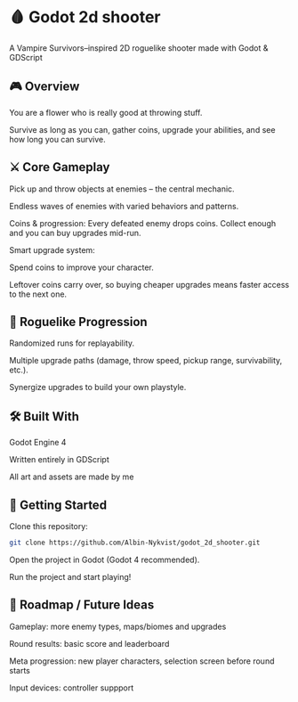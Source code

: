 # 🩸 Godot 2d shooter

A Vampire Survivors–inspired 2D roguelike shooter made with Godot & GDScript

## 🎮 Overview

You are a flower who is really good at throwing stuff.  

Survive as long as you can, gather coins, upgrade your abilities, and see how long you can survive. 
## ⚔️ Core Gameplay

Pick up and throw objects at enemies – the central mechanic.

Endless waves of enemies with varied behaviors and patterns.

Coins & progression: Every defeated enemy drops coins. Collect enough and you can buy upgrades mid-run.

Smart upgrade system:

Spend coins to improve your character.

Leftover coins carry over, so buying cheaper upgrades means faster access to the next one.

## 🔁 Roguelike Progression

Randomized runs for replayability.

Multiple upgrade paths (damage, throw speed, pickup range, survivability, etc.).

Synergize upgrades to build your own playstyle.

## 🛠️ Built With

Godot Engine 4

Written entirely in GDScript

All art and assets are made by me

## 🚀 Getting Started

Clone this repository:
```bash
git clone https://github.com/Albin-Nykvist/godot_2d_shooter.git
```
Open the project in Godot (Godot 4 recommended).

Run the project and start playing!

## 🎯 Roadmap / Future Ideas

Gameplay: more enemy types, maps/biomes and upgrades

Round results: basic score and leaderboard

Meta progression: new player characters, selection screen before round starts

Input devices: controller suppport
